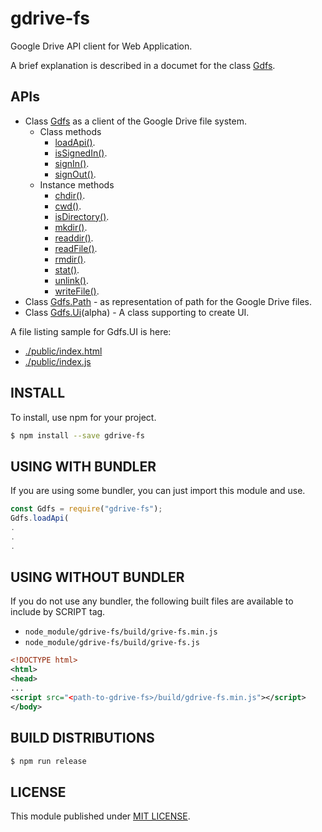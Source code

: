 gdrive-fs
=========

Google Drive API client for Web Application.

A brief explanation is described in a documet for the class
[Gdfs](https://takamin.github.io/gdrive-fs/jsdoc/Gdfs.html).

APIs
----

* Class [Gdfs](https://takamin.github.io/gdrive-fs/jsdoc/Gdfs.html) as a client of the Google Drive file system.
    * Class methods
        * [loadApi()](https://takamin.github.io/gdrive-fs/jsdoc/Gdfs#.loadApi).
        * [isSignedIn()](https://takamin.github.io/gdrive-fs/jsdoc/Gdfs#.isSignedIn).
        * [signIn()](https://takamin.github.io/gdrive-fs/jsdoc/Gdfs#.signIn).
        * [signOut()](https://takamin.github.io/gdrive-fs/jsdoc/Gdfs#.signOut).
    * Instance methods
        * [chdir()](https://takamin.github.io/gdrive-fs/jsdoc/Gdfs#chdir).
        * [cwd()](https://takamin.github.io/gdrive-fs/jsdoc/Gdfs#cwd).
        * [isDirectory()](https://takamin.github.io/gdrive-fs/jsdoc/Gdfs#isDirectory).
        * [mkdir()](https://takamin.github.io/gdrive-fs/jsdoc/Gdfs#mkdir).
        * [readdir()](https://takamin.github.io/gdrive-fs/jsdoc/Gdfs#readdir).
        * [readFile()](https://takamin.github.io/gdrive-fs/jsdoc/Gdfs#readFile).
        * [rmdir()](https://takamin.github.io/gdrive-fs/jsdoc/Gdfs#rmdir).
        * [stat()](https://takamin.github.io/gdrive-fs/jsdoc/Gdfs#stat).
        * [unlink()](https://takamin.github.io/gdrive-fs/jsdoc/Gdfs#unlink).
        * [writeFile()](https://takamin.github.io/gdrive-fs/jsdoc/Gdfs#writeFile).
* Class [Gdfs.Path](https://takamin.github.io/gdrive-fs/jsdoc/GdfsPath.html) - as representation of path for the Google Drive files.
* Class [Gdfs.Ui](https://takamin.github.io/gdrive-fs/jsdoc/GdfsUi.html)(alpha) - A class supporting to create UI.

A file listing sample for Gdfs.UI is here:

* [./public/index.html](./public/index.html)
* [./public/index.js](./public/index.js)

INSTALL
-------

To install, use npm for your project.

```bash
$ npm install --save gdrive-fs
```

USING WITH BUNDLER
------------------

If you are using some bundler, you can just import this module and use.

```javascript
const Gdfs = require("gdrive-fs");
Gdfs.loadApi(
.
.
.
```

USING WITHOUT BUNDLER
--------------------

If you do not use any bundler, the following built files are available to include by SCRIPT tag.

* `node_module/gdrive-fs/build/grive-fs.min.js`
* `node_module/gdrive-fs/build/grive-fs.js`

```xml
<!DOCTYPE html>
<html>
<head>
...
<script src="<path-to-gdrive-fs>/build/gdrive-fs.min.js"></script>
</body>
```

BUILD DISTRIBUTIONS
------------------

```bash
$ npm run release
```

LICENSE
-------

This module published under [MIT LICENSE](LICENSE.md).
